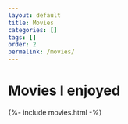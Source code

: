 ```yaml
---
layout: default
title: Movies
categories: []
tags: []
order: 2
permalink: /movies/
---
```

# Movies I enjoyed

<div class="tab-pane show active" id="movie-list" role="tabpanel" aria-labelledby="movies-tab">{%- include movies.html -%}</div>

<script>
  $('#video-link').magnificPopup({
    type: 'inline',
    closeOnBgClick: true,
    showCloseBtn: false
  })
</script>
